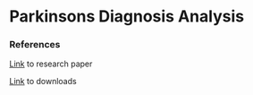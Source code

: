 # Parkinsons Diagnosis Analysis

### References
[Link](https://www.ncbi.nlm.nih.gov/pmc/articles/PMC8904564/) to research paper

[Link](https://figshare.com/articles/dataset/A_public_dataset_of_video_acceleration_and_angular_velocity_in_individuals_with_Parkinson_s_disease_during_the_turning-in-place_task/14984667?file=31324702) to downloads